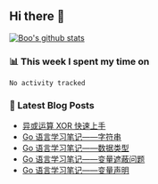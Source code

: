 ## Hi there 👋

[![Boo's github stats](https://github-readme-stats.vercel.app/api?username=0xAiKang)](https://github.com/anuraghazra/github-readme-stats)

<!-- [![Most Used Langs](https://github-readme-stats.vercel.app/api/top-langs/?username=0xAiKang)](https://github.com/anuraghazra/github-readme-stats) -->

### 📊 This week I spent my time on
<!--START_SECTION:waka-->

```text
No activity tracked
```

<!--END_SECTION:waka-->

### 📕 Latest Blog Posts
<!-- BLOG-POST-LIST:START -->
- [异或运算 XOR 快速上手](https://www.0x2beace.com/different-calculations-xor-rapid-skill/)
- [Go 语言学习笔记——字符串](https://www.0x2beace.com/go-language-study-notes-string/)
- [Go 语言学习笔记——数据类型](https://www.0x2beace.com/go-language-study-notes-type-of-data/)
- [Go 语言学习笔记——变量遮蔽问题](https://www.0x2beace.com/go-language-study-notes-variable-shadowing-problem/)
- [Go 语言学习笔记——变量声明](https://www.0x2beace.com/go-language-study-notes-variable-declaration/)
<!-- BLOG-POST-LIST:END -->

